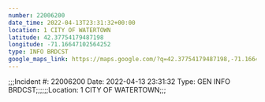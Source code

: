 ```yaml
---
number: 22006200
date_time: 2022-04-13T23:31:32+00:00
location: 1 CITY OF WATERTOWN
latitude: 42.37754179487198
longitude: -71.16647102564252
type: INFO BRDCST
google_maps_link: https://maps.google.com/?q=42.37754179487198,-71.16647102564252
---
```


;;;Incident #: 22006200   Date: 2022-04-13 23:31:32   Type: GEN INFO BRDCST;;;;;;Location: 1 CITY OF WATERTOWN;;;
